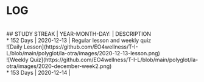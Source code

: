 # LOG 
<br>
## STUDY STREAK | YEAR-MONTH-DAY: | DESCRIPTION 
<br>
* 152 Days | 2020-12-13 | Regular lesson and weekly quiz<br>
![Daily Lesson](https://github.com/EO4wellness/T-I-L/blob/main/polyglot/la-otra/images/2020-12-13-lesson.png)
<br>
![Weekly Quiz](https://github.com/EO4wellness/T-I-L/blob/main/polyglot/la-otra/images/2020-december-week2.png) 
<br>
* 153 Days | 2020-12-14 | <br>
<br>
